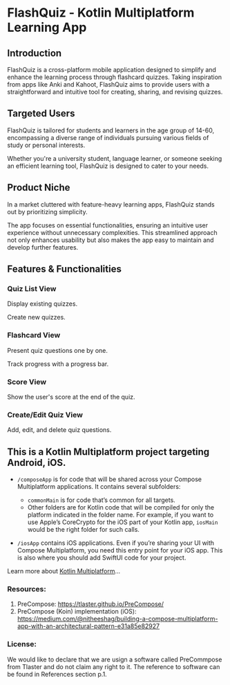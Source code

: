 # FlashQuiz - Kotlin Multiplatform Learning App
## Introduction
FlashQuiz is a cross-platform mobile application designed to simplify and enhance the learning process through flashcard quizzes. Taking inspiration from apps like Anki and Kahoot, FlashQuiz aims to provide users with a straightforward and intuitive tool for creating, sharing, and revising quizzes.

## Targeted Users
FlashQuiz is tailored for students and learners in the age group of 14-60, encompassing a diverse range of individuals pursuing various fields of study or personal interests. 

Whether you're a university student, language learner, or someone seeking an efficient learning tool, FlashQuiz is designed to cater to your needs.

## Product Niche
In a market cluttered with feature-heavy learning apps, FlashQuiz stands out by prioritizing simplicity. 

The app focuses on essential functionalities, ensuring an intuitive user experience without unnecessary complexities. This streamlined approach not only enhances usability but also makes the app easy to maintain and develop further features.


## Features & Functionalities


### Quiz List View

Display existing quizzes.

Create new quizzes.

### Flashcard View

Present quiz questions one by one.

Track progress with a progress bar.

### Score View

Show the user's score at the end of the quiz.

### Create/Edit Quiz View

Add, edit, and delete quiz questions.




## This is a Kotlin Multiplatform project targeting Android, iOS.

* `/composeApp` is for code that will be shared across your Compose Multiplatform applications.
  It contains several subfolders:
  - `commonMain` is for code that’s common for all targets.
  - Other folders are for Kotlin code that will be compiled for only the platform indicated in the folder name.
    For example, if you want to use Apple’s CoreCrypto for the iOS part of your Kotlin app,
    `iosMain` would be the right folder for such calls.

* `/iosApp` contains iOS applications. Even if you’re sharing your UI with Compose Multiplatform, 
  you need this entry point for your iOS app. This is also where you should add SwiftUI code for your project.


Learn more about [Kotlin Multiplatform](https://www.jetbrains.com/help/kotlin-multiplatform-dev/get-started.html)…


### Resources:
1. PreCompose: https://tlaster.github.io/PreCompose/
2. PreCompose (Koin) implementation (iOS):
  https://medium.com/@nitheeshag/building-a-compose-multiplatform-app-with-an-architectural-pattern-e31a85e82927



### License:
We would like to declare that we are usign a software called PreCommpose from Tlaster and do not claim any right to it.
The reference to software can be found in References section p.1.
